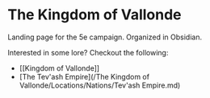 # The Kingdom of Vallonde
Landing page for the 5e campaign. Organized in Obsidian.

Interested in some lore? Checkout the following:
 - [[Kingdom of Vallonde]]
 - [The Tev'ash Empire](/The Kingdom of Vallonde/Locations/Nations/Tev'ash Empire.md)
